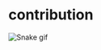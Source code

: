 # contribution
![Snake gif](https://github.com/Sujit-11/contribution/blob/main/output/github-contribution-grid-snake.gif)
